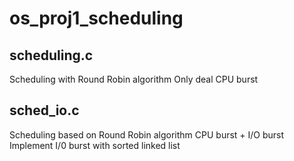 # os_proj1_scheduling

scheduling.c 
-----------
Scheduling with Round Robin algorithm
Only deal CPU burst

sched_io.c
-----------
Scheduling based on Round Robin algorithm
CPU burst + I/O burst
Implement I/0 burst with sorted linked list

